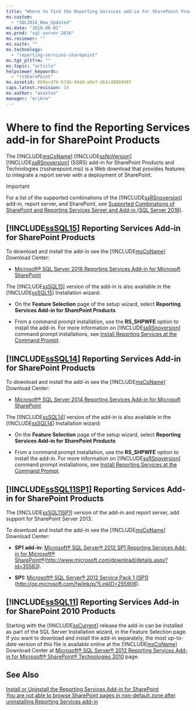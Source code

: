 ```yaml
---
title: "Where to find the Reporting Services add-in for SharePoint Products | Microsoft Docs"
ms.custom: 
  - "SQL2016_New_Updated"
ms.date: "2016-06-01"
ms.prod: "sql-server-2016"
ms.reviewer: ""
ms.suite: ""
ms.technology: 
  - "reporting-services-sharepoint"
ms.tgt_pltfrm: ""
ms.topic: "article"
helpviewer_keywords: 
  - "rsSharePoint"
ms.assetid: 069ac476-6336-44a9-a0e7-db1c4888948f
caps.latest.revision: 14
ms.author: "asaxton"
manager: "erikre"
---
```

# Where to find the Reporting Services add-in for SharePoint Products
  The [!INCLUDE[msCoName](../../../advanced-analytics/r-services/tutorials/includes/msconame-md.md)] [!INCLUDE[ssNoVersion](../../../advanced-analytics/r-services/includes/ssnoversion-md.md)] [!INCLUDE[ssRSnoversion](../../../advanced-analytics/r-services/includes/ssrsnoversion-md.md)] (SSRS) add-in for SharePoint Products and Technologies (rssharepoint.msi) is a Web download that provides features to integrate a report server with a deployment of SharePoint.  
  
> [!IMPORTANT]  
>  For a list of the supported combinations of the [!INCLUDE[ssRSnoversion](../../../advanced-analytics/r-services/includes/ssrsnoversion-md.md)] add-in, report server, and SharePoint, see [Supported Combinations of SharePoint and Reporting Services Server and Add-in &#40;SQL Server 2016&#41;](../../../reporting-services/install/windows/dc6a3372-db26-43f0-b7aa-f725acc635c2.md).  
  
##  <a name="bkmk_sql16"></a> [!INCLUDE[ssSQL15](../../../analysis-services/powershell/includes/sssql15-md.md)] Reporting Services Add-in for SharePoint Products  
 To download and install the add-in see the [!INCLUDE[msCoName](../../../advanced-analytics/r-services/tutorials/includes/msconame-md.md)] Download Center:  
  
-   [Microsoft® SQL Server 2016 Reporting Services Add-in for Microsoft SharePoint](https://www.microsoft.com/download/details.aspx?id=52682)  
  
 The [!INCLUDE[ssSQL15](../../../analysis-services/powershell/includes/sssql15-md.md)] version of the add-in is also available in the [!INCLUDE[ssSQL15](../../../analysis-services/powershell/includes/sssql15-md.md)] Installation wizard:  
  
-   On the **Feature Selection** page of the setup wizard, select **Reporting Services Add-in for SharePoint Products**  
  
-   From a command prompt installation, use the **RS_SHPWFE** option to install the add-in. For more information on [!INCLUDE[ssRSnoversion](../../../advanced-analytics/r-services/includes/ssrsnoversion-md.md)] command prompt installations, see [Install Reporting Services at the Command Prompt](../../../reporting-services/install/windows/install-reporting-services-at-the-command-prompt.md).  
  
##  <a name="bkmk_sql14"></a> [!INCLUDE[ssSQL14](../../../analysis-services/includes/sssql14-md.md)] Reporting Services Add-in for SharePoint Products  
 To download and install the add-in see the [!INCLUDE[msCoName](../../../advanced-analytics/r-services/tutorials/includes/msconame-md.md)] Download Center:  
  
-   [Microsoft® SQL Server 2014 Reporting Services Add-in for Microsoft SharePoint](http://go.microsoft.com/fwlink/?LinkID=324852)  
  
 The [!INCLUDE[ssSQL14](../../../analysis-services/includes/sssql14-md.md)] version of the add-in is also available in the [!INCLUDE[ssSQL14](../../../analysis-services/includes/sssql14-md.md)] Installation wizard:  
  
-   On the **Feature Selection** page of the setup wizard, select **Reporting Services Add-in for SharePoint Products**  
  
-   From a command prompt installation, use the **RS_SHPWFE** option to install the add-in. For more information on [!INCLUDE[ssRSnoversion](../../../advanced-analytics/r-services/includes/ssrsnoversion-md.md)] command prompt installations, see [Install Reporting Services at the Command Prompt](../../../reporting-services/install/windows/install-reporting-services-at-the-command-prompt.md).  
  
##  <a name="bkmk_sql11sp1"></a> [!INCLUDE[ssSQL11SP1](../../../analysis-services/instances/install/windows/includes/sssql11sp1-md.md)] Reporting Services Add-in for SharePoint Products  
 The [!INCLUDE[ssSQL11SP1](../../../analysis-services/instances/install/windows/includes/sssql11sp1-md.md)] version of the add-in and report server, add support for SharePoint Server 2013.  
  
 To download and install the add-in see the [!INCLUDE[msCoName](../../../advanced-analytics/r-services/tutorials/includes/msconame-md.md)] Download Center:  
  
-   **SP1 add-in:**  [Microsoft® SQL Server® 2012 SP1 Reporting Services Add-in for Microsoft® SharePoint®](http://www.microsoft.com/download/details.aspx?id=35583)(http://www.microsoft.com/download/details.aspx?id=35583).  
  
-   **SP1:**  [Microsoft® SQL Server® 2012 Service Pack 1 (SP1)](http://go.microsoft.com/fwlink/p/?LinkID=255906) (http://go.microsoft.com/fwlink/p/?LinkID=255906).  
  
##  <a name="bkmk_sql11"></a> [!INCLUDE[ssSQL11](../../../analysis-services/includes/sssql11-md.md)] Reporting Services Add-in for SharePoint 2010 Products  
 Starting with the [!INCLUDE[ssCurrent](../../../advanced-analytics/r-services/includes/sscurrent-md.md)] release the add-in can be installed as part of the SQL Server Installation wizard, in the Feature Selection page. If you want to download and install the add-in separately, the most up-to-date version of this file is available online at the [!INCLUDE[msCoName](../../../advanced-analytics/r-services/tutorials/includes/msconame-md.md)] Download Center at [Microsoft® SQL Server® 2012 Reporting Services Add-in for Microsoft® SharePoint® Technologies 2010](http://go.microsoft.com/fwlink/?LinkID=207242) page.   
  
## See Also  
 [Install or Uninstall the Reporting Services Add-in for SharePoint](../../../reporting-services/install/windows/install-or-uninstall-the-reporting-services-add-in-for-sharepoint.md)   
 [You are not able to browse SharePoint pages in non-default zone after uninstalling Reporting Services add-in](http://support.microsoft.com/kb/2009212)  
  
  